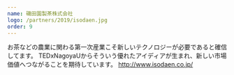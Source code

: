 ```yaml
---
name: 磯田園製茶株式会社
logo: /partners/2019/isodaen.jpg
order: 9
---
```


お茶などの農業に関わる第一次産業こそ新しいテクノロジーが必要であると確信してます。
TEDxNagoyaUからそういう優れたアイディアが生まれ、新しい市場価値へつながることを期待しています。
http://www.isodaen.co.jp/